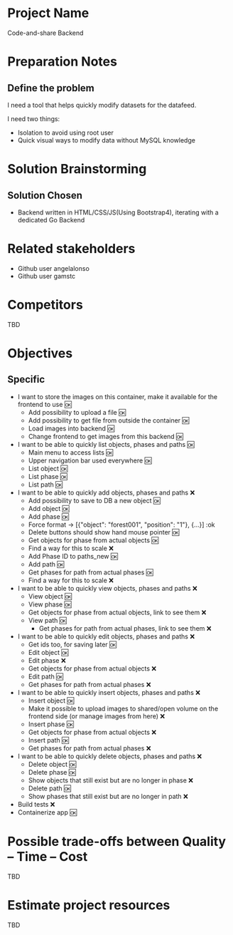 # Project Name
Code-and-share Backend

# Preparation Notes
## Define the problem
I need a tool that helps quickly modify datasets for the datafeed.
  
I need two things:
- Isolation to avoid using root user
- Quick visual ways to modify data without MySQL knowledge
# Solution Brainstorming
## Solution Chosen
* Backend written in HTML/CSS/JS(Using Bootstrap4), iterating with a dedicated Go Backend

# Related stakeholders
* Github user angelalonso
* Github user gamstc
# Competitors
TBD
# Objectives
## Specific
* I want to store the images on this container, make it available for the frontend to use :ok:
  * Add possibility to upload a file :ok:
  * Add possibility to get file from outside the container :ok:
  * Load images into backend :ok:
  * Change frontend to get images from this backend :ok:
* I want to be able to quickly list objects, phases and paths :ok:
  * Main menu to access lists :ok:
  * Upper navigation bar used everywhere :ok:
  * List object :ok:
  * List phase :ok:
  * List path :ok:
* I want to be able to quickly add objects, phases and paths :x:
  * Add possibility to save to DB a new object :ok:
  * Add object :ok:
  * Add phase :ok:
  * Force format -> [{"object": "forest001", "position": "1"}, {...}] :ok
  * Delete buttons should show hand mouse pointer :ok:
  * Get objects for phase from actual objects :ok:
   * Find a way for this to scale :x:
  * Add Phase ID to paths_new :ok:
  * Add path :ok:
  * Get phases for path from actual phases :ok:
   * Find a way for this to scale :x:
* I want to be able to quickly view objects, phases and paths :x:
  * View object :ok:
  * View phase :ok:
   * Get objects for phase from actual objects, link to see them :x:
  * View path :ok:
    * Get phases for path from actual phases, link to see them :x:
* I want to be able to quickly edit objects, phases and paths :x:
  * Get ids too, for saving later :ok:
  * Edit object :ok:
  * Edit phase :x:
  * Get objects for phase from actual objects :x:
  * Edit path :ok:
  * Get phases for path from actual phases :x:
* I want to be able to quickly insert objects, phases and paths :x:
  * Insert object :ok:
  * Make it possible to upload images to shared/open volume on the frontend side (or manage images from here) :x:
  * Insert phase :ok:
  * Get objects for phase from actual objects :x:
  * Insert path :ok:
  * Get phases for path from actual phases :x:
* I want to be able to quickly delete objects, phases and paths :x:
  * Delete object :ok:
  * Delete phase :ok:
  * Show objects that still exist but are no longer in phase :x:
  * Delete path :ok:
  * Show phases that still exist but are no longer in path :x:
* Build tests :x:
* Containerize app :ok:

# Possible trade-offs between Quality – Time – Cost
TBD

# Estimate project resources
TBD






